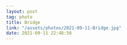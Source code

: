 ```yaml
---
layout: post
tag: photo
title: Bridge
link: "/assets/photos/2021-09-11-Bridge.jpg"
date: 2021-09-11 22:48:50
---
```

